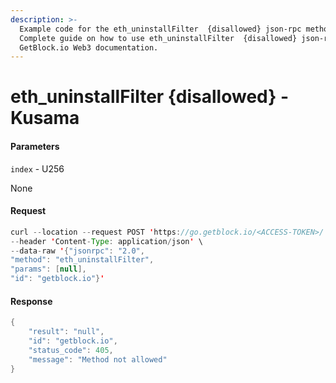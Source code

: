 ```yaml
---
description: >-
  Example code for the eth_uninstallFilter  {disallowed} json-rpc method.
  Сomplete guide on how to use eth_uninstallFilter  {disallowed} json-rpc in
  GetBlock.io Web3 documentation.
---
```


# eth\_uninstallFilter {disallowed} - Kusama

#### Parameters

`index` - U256

None

#### Request

```java
curl --location --request POST 'https://go.getblock.io/<ACCESS-TOKEN>/' \
--header 'Content-Type: application/json' \ 
--data-raw '{"jsonrpc": "2.0",
"method": "eth_uninstallFilter",
"params": [null],
"id": "getblock.io"}'
```

#### Response

```java
{
    "result": "null",
    "id": "getblock.io",
    "status_code": 405,
    "message": "Method not allowed"
}
```

